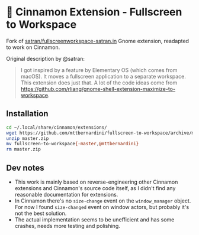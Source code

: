 :herb: Cinnamon Extension - Fullscreen to Workspace
===================================================

Fork of [satran/fullscreenworkspace-satran.in](https://github.com/satran/fullscreenworkspace-satran.in) Gnome extension, readapted to work on Cinnamon.

Original description by @satran:

> I got inspired by a feature by Elementary OS (which comes from macOS). It moves a fullscreen application to a separate workspace. This extension does just that. A lot of the code ideas come from https://github.com/rliang/gnome-shell-extension-maximize-to-workspace.

## Installation

```sh
cd ~/.local/share/cinnamon/extensions/
wget https://github.com/mttbernardini/fullscreen-to-workspace/archive/master.zip
unzip master.zip
mv fullscreen-to-workspace{-master,@mttbernardini}
rm master.zip
```

## Dev notes

- This work is mainly based on reverse-engineering other Cinnamon extensions and Cinnamon's source code itself, as I didn't find any reasonable documentation for extensions.
- In Cinnamon there's no `size-change` event on the `window_manager` object. For now I found `size-changed` event on window actors, but probably it's not the best solution.
- The actual implementation seems to be unefficient and has some crashes, needs more testing and polishing.